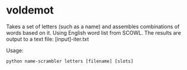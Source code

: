 # voldemot

Takes a set of letters (such as a name) and assembles combinations of words based on it.
Using English word list from SCOWL.
The results are output to a text file: [input]-iter.txt

Usage:

`python name-scrambler letters [filename] [slots]`
